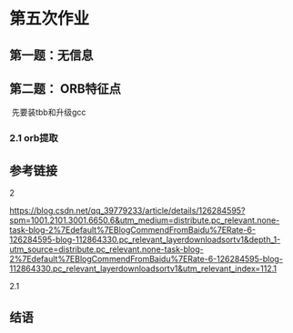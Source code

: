 # 第五次作业



## 第一题：无信息







## 第二题： ORB特征点





​	先要装tbb和升级gcc



### 2.1 orb提取









## 参考链接



2

https://blog.csdn.net/qq_39779233/article/details/126284595?spm=1001.2101.3001.6650.6&utm_medium=distribute.pc_relevant.none-task-blog-2%7Edefault%7EBlogCommendFromBaidu%7ERate-6-126284595-blog-112864330.pc_relevant_layerdownloadsortv1&depth_1-utm_source=distribute.pc_relevant.none-task-blog-2%7Edefault%7EBlogCommendFromBaidu%7ERate-6-126284595-blog-112864330.pc_relevant_layerdownloadsortv1&utm_relevant_index=112.1

2.1

















## 结语